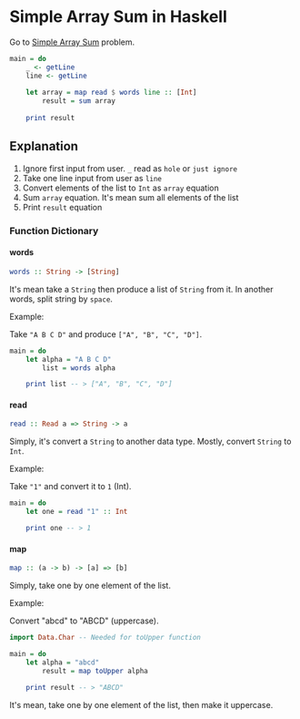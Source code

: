# Simple Array Sum in Haskell
Go to [Simple Array Sum](..) problem.

```haskell
main = do
    _ <- getLine
    line <- getLine
    
    let array = map read $ words line :: [Int]
        result = sum array
        
    print result
```

## Explanation
1. Ignore first input from user. `_` read as `hole` or `just ignore`
2. Take one line input from user as `line`
3. Convert elements of the list to `Int` as `array` equation
4. Sum `array` equation. It's mean sum all elements of the list
5. Print `result` equation

### Function Dictionary
#### words
```haskell
words :: String -> [String]
```
It's mean take a `String` then produce a list of `String` from it.
In another words, split string by `space`.

Example:

Take `"A B C D"` and produce `["A", "B", "C", "D"]`.

```haskell
main = do
    let alpha = "A B C D"
        list = words alpha

    print list -- > ["A", "B", "C", "D"]
```

#### read
```haskell
read :: Read a => String -> a
```
Simply, it's convert a `String` to another data type. Mostly, convert `String` to `Int`.

Example:

Take `"1"` and convert it to `1` (Int).

```haskell
main = do
    let one = read "1" :: Int

    print one -- > 1
```

#### map
```haskell
map :: (a -> b) -> [a] => [b]
```
Simply, take one by one element of the list.

Example:

Convert "abcd" to "ABCD" (uppercase).

```haskell
import Data.Char -- Needed for toUpper function

main = do
    let alpha = "abcd"
        result = map toUpper alpha
    
    print result -- > "ABCD"
```

It's mean, take one by one element of the list, then make it uppercase.
